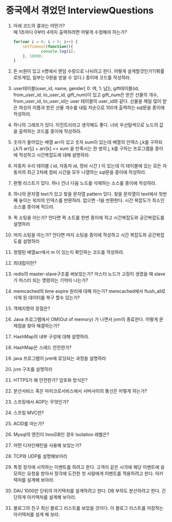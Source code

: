 # 중국에서 겪었던 InterviewQuestions

1. 아래 코드의 결과는 어떤가?  
매 1초마다 0부터 4까지 출력하려면 어떻게 수정해야 하는가?
    ```javascript
    for(var i = 0; i < 5; i++) {
        setTimeout(function(){
                console.log(i);
        }, 1000);
    }
    ```

1. 돈 m원이 있고 n명에서 랜덤 수량으로 나뉘려고 한다.  어떻게 설계할것인가?(확률로또게임, 일부는 0원을 받을 수 있다.) 종이에 코드를 작성하라.

1. user테이블(user_id, name, gender[ 0: 여, 1: 남]), gift테이블(id, from_user_id, to_user_id, gift_num)이 있고
gift_num은 받은 선물의 개수, from_user_id, to_user_id는 user 테이블의 user_id와 같다. 선물을 제일 많이 받은 여성의 이름과 받은 선물 개수를  내림 차순으로 100개 출력하는 sql문을 종이에 작성하라.

1. 하나의 그래프가 있다. 이진트리라고 생각해도 좋다. 너비 우선탐색으로 노드의 값을 출력하는 코드를 종이에 작성하라.

1. 숫자가 들어있는 배열 arr이 있고 숫자 sum이 있는데 배열의 인덱스 j,k를 구하되 j,k가 arr[j] + arr[k] == sum 을 만족시는 한 쌍의 j, k를 구하는 프로그램을 종이에 작성하고 시간복잡도에 대해 설명하라.

1. 자동차 수리 테이블 ( id, 자동차 id, 정비 시간 ) 이 있는데 
이 테이블에 있는 모든 자동차의 최근 2차례 정비 시간을 모두 나열하는 sql문을 종이에 작성하라.

1. 환형 리스트가 있다. 하나 건너 다음 노드를 삭제하는 소스를 종이에 작성하라.

1. 하나의 문자열 text가 있고 찾을 문자열 pattern 있다. 찾을 문자열이 text에서 첫번째 놓이는 위치의 인덱스를 반환하라. 없으면 -1을 반환한다. 시간 복잡도가 최소인 소스를 종이에 적으라.

1. 퀵 소팅을 아는가? 안다면 퀵 소트를 한번 종이에 적고 시간복잡도와 공간복잡도를 설명하라

1. 머지 소팅을 아는가? 안다면 머지 소팅을 종이에 작성하고 
시간 복잡도와 공간복잡도를 설명하라 

1. 정렬된 배열arr에서 m 이 있는지 확인하는 코드를 작성하라.

1. 최대힙이란?

1. redis의 master-slave구조를 써보았는가?
마스터 노드가 고장이 생겼을 때 slave가 마스터 되는 명령어는 기억이 나는가?

1. memcached의 time expire 원리에 대해 아는가? 
memcached에서 flush_all로 삭제 된 데이터를 복구 할수 있는가?

1. 객체지향의 장점은?

1. Java 프로그램에서 OM(Out of memory) 가 나면서 jvm이 종료한다. 어떻게 문제점을 찾아 해결하는가?

1. HashMap의 내부 구성에 대해 설명하라.

1. HashMap은 스레드 안전한가?

1. java 프로그램이 jvm에 로딩되는 과정을 설명하라

1. jvm 구조를 설명하라 

1. HTTPS가 왜 안전한가? 암호화 방식은? 

1. 분산서비스 혹은 마이크로서비스에서 서버사이의 통신은 어떻게 하는가?

1. 스프링에서 AOP는 무엇인가?

1. 스프링 MVC란?

1. ACID를 아는가?

1. Mysql의 엔진이 InnoDB인 경우 Isolation 레벨은?

1. 어떤 디자인패턴을 사용해 보았는가?

1. TCP와 UDP를 설명해보아라

1. 특정 정각에 시작하는 이벤트를 하려고 한다. 고객이 같은 시각에 
   해당 이벤트에 응모하는 요청을 받아서 정각에 도전한 첫 사람에게 이벤트를 적용하려고 한다. 아키텍처를 설계해 보아라.

1. DAU 1000만 단위의 아키텍처를 설계하려고 한다. DB 부하도 분산하려고 한다.
   간단하게 아키텍처를 설계해 보아라.

1. 블로그의 친구 최신 블로그 리스트를 보았을 것이다. 
이 블로그 리스트를 저장하는 아키텍처를 설계 해 보라.
